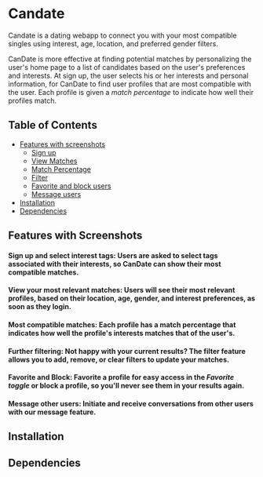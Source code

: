 # Candate

Candate is a dating webapp to connect you with your most compatible singles using interest, age, location, and preferred gender filters. 

CanDate is more effective at finding potential matches by personalizing the user's home page to a list of candidates based on the user's preferences and interests. At sign up, the user selects his or her interests and personal information, for CanDate to find user profiles that are most compatible with the user. Each profile is given a _match percentage_ to indicate how well their profiles match. 

## Table of Contents
-   [Features with screenshots](#features-with-screenshots)
    - [Sign up](#sign-up-and-select-interest-tags)
    - [View Matches](#view-your-most-relevant-matches)
    - [Match Percentage](#most-compatible-matches)
    - [Filter](#further-filtering)
    - [Favorite and block users](#favorite-and-block)
    - [Message users](#message-other-users)
  - [Installation](#installation)
  - [Dependencies](#Dependencies)

## Features with Screenshots
#### **Sign up and select interest tags**: Users are asked to select tags associated with their interests, so CanDate can show their most compatible matches. 

#### **View your most relevant matches**: Users will see their most relevant profiles, based on their location, age, gender, and interest preferences, as soon as they login. 

#### **Most compatible matches**: Each profile has a match percentage that indicates how well the profile's interests matches that of the user's. 

#### **Further filtering**: Not happy with your current results? The filter feature allows you to add, remove, or clear filters to update your matches.

#### **Favorite and Block**: Favorite a profile for easy access in the _Favorite toggle_ or block a profile, so you'll never see them in your results again. 

#### **Message other users**: Initiate and receive conversations from other users with our message feature. 

## Installation

## Dependencies